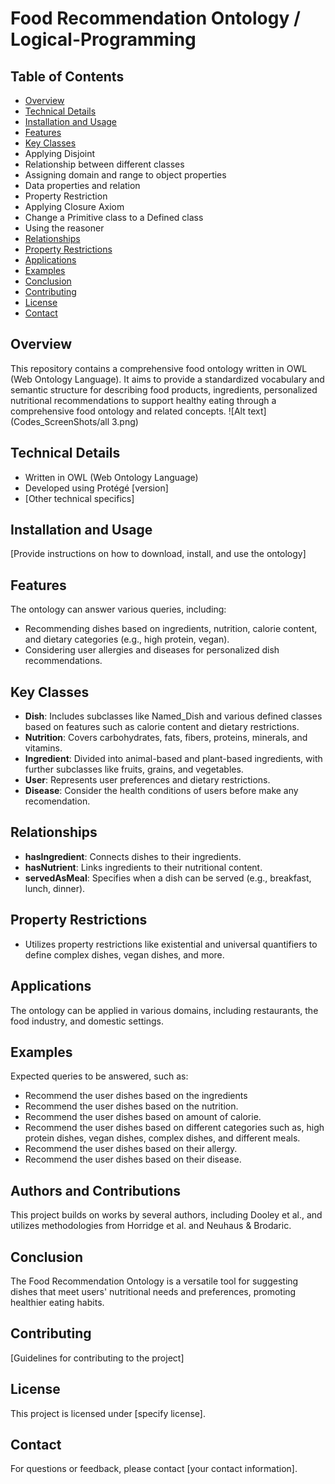 
# Food Recommendation Ontology / Logical-Programming

## Table of Contents
- [Overview](#overview)
- [Technical Details](#technical-details)
- [Installation and Usage](#installation-and-usage)
- [Features](#features)
- [Key Classes](#classes)
- Applying Disjoint
- Relationship between different classes
- Assigning domain and range to object properties
- Data properties and relation
- Property Restriction
- Applying Closure Axiom
- Change a Primitive class to a Defined class
- Using the reasoner
- [Relationships](#relationships)
- [Property Restrictions](#property-restrictions)
- [Applications](#applications)
- [Examples](#examples)
- [Conclusion](#conclusion)
- [Contributing](#contributing)
- [License](#license)
- [Contact](#contact)


## Overview
This repository contains a comprehensive food ontology written in OWL (Web Ontology Language). It aims to provide a standardized vocabulary and semantic structure for describing food products, ingredients, personalized nutritional recommendations to support healthy eating through a comprehensive food ontology and related concepts.
![Alt text](Codes_ScreenShots/all 3.png)
## Technical Details
- Written in OWL (Web Ontology Language)
- Developed using Protégé [version]
- [Other technical specifics]

## Installation and Usage
[Provide instructions on how to download, install, and use the ontology]

## Features
The ontology can answer various queries, including:
- Recommending dishes based on ingredients, nutrition, calorie content, and dietary categories (e.g., high protein, vegan).
- Considering user allergies and diseases for personalized dish recommendations.

## Key Classes
- **Dish**: Includes subclasses like Named_Dish and various defined classes based on features such as calorie content and dietary restrictions.
- **Nutrition**: Covers carbohydrates, fats, fibers, proteins, minerals, and vitamins.
- **Ingredient**: Divided into animal-based and plant-based ingredients, with further subclasses like fruits, grains, and vegetables.
- **User**: Represents user preferences and dietary restrictions.
- **Disease**: Consider the health conditions of users before make any recomendation.

## Relationships
- **hasIngredient**: Connects dishes to their ingredients.
- **hasNutrient**: Links ingredients to their nutritional content.
- **servedAsMeal**: Specifies when a dish can be served (e.g., breakfast, lunch, dinner).

## Property Restrictions
- Utilizes property restrictions like existential and universal quantifiers to define complex dishes, vegan dishes, and more.

## Applications
The ontology can be applied in various domains, including restaurants, the food industry, and domestic settings.

## Examples
Expected queries to be answered, such as:
- Recommend the user dishes based on the ingredients
- Recommend the user dishes based on the nutrition.
- Recommend the user dishes based on amount of calorie.
- Recommend the user dishes based on different categories such as, high protein dishes, vegan dishes, complex dishes, and different meals.
- Recommend the user dishes based on their allergy.
- Recommend the user dishes based on their disease.

## Authors and Contributions
This project builds on works by several authors, including Dooley et al., and utilizes methodologies from Horridge et al. and Neuhaus & Brodaric.

## Conclusion
The Food Recommendation Ontology is a versatile tool for suggesting dishes that meet users' nutritional needs and preferences, promoting healthier eating habits.
 
## Contributing
[Guidelines for contributing to the project]

## License
This project is licensed under [specify license].

## Contact
For questions or feedback, please contact [your contact information].














